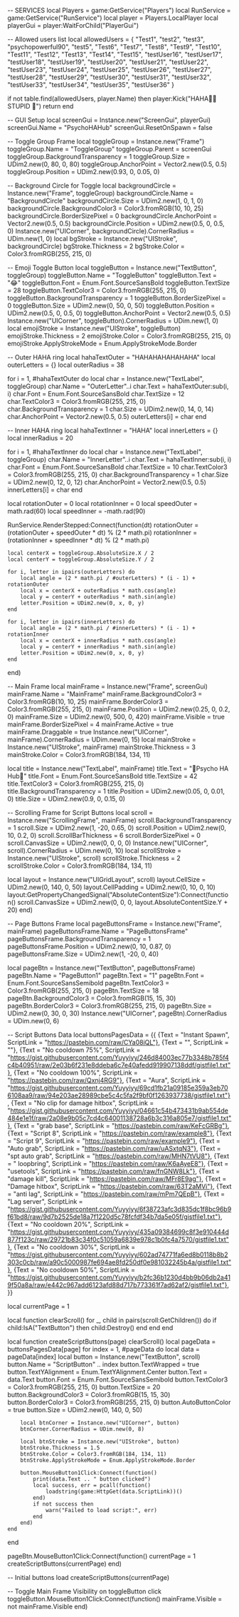 -- SERVICES
local Players = game:GetService("Players")
local RunService = game:GetService("RunService")
local player = Players.LocalPlayer
local playerGui = player:WaitForChild("PlayerGui")

-- Allowed users list
local allowedUsers = {
    "Test1", "test2", "test3", "psychopowerful90", "test5",
    "Test6", "Test7", "Test8", "Test9", "Test10",
    "Test11", "Test12", "Test13", "Test14", "Test15",
    "testUser16", "testUser17", "testUser18", "testUser19", "testUser20",
    "testUser21", "testUser22", "testUser23", "testUser24", "testUser25",
    "testUser26", "testUser27", "testUser28", "testUser29", "testUser30",
    "testUser31", "testUser32", "testUser33", "testUser34", "testUser35",
    "testUser36"
}

if not table.find(allowedUsers, player.Name) then
    player:Kick("HAHA🖕🖕STUPID 🤣")
    return
end

-- GUI Setup
local screenGui = Instance.new("ScreenGui", playerGui)
screenGui.Name = "PsychoHAHub"
screenGui.ResetOnSpawn = false

-- Toggle Group Frame
local toggleGroup = Instance.new("Frame")
toggleGroup.Name = "ToggleGroup"
toggleGroup.Parent = screenGui
toggleGroup.BackgroundTransparency = 1
toggleGroup.Size = UDim2.new(0, 80, 0, 80)
toggleGroup.AnchorPoint = Vector2.new(0.5, 0.5)
toggleGroup.Position = UDim2.new(0.93, 0, 0.05, 0)

-- Background Circle for Toggle
local backgroundCircle = Instance.new("Frame", toggleGroup)
backgroundCircle.Name = "BackgroundCircle"
backgroundCircle.Size = UDim2.new(1, 0, 1, 0)
backgroundCircle.BackgroundColor3 = Color3.fromRGB(10, 10, 25)
backgroundCircle.BorderSizePixel = 0
backgroundCircle.AnchorPoint = Vector2.new(0.5, 0.5)
backgroundCircle.Position = UDim2.new(0.5, 0, 0.5, 0)
Instance.new("UICorner", backgroundCircle).CornerRadius = UDim.new(1, 0)
local bgStroke = Instance.new("UIStroke", backgroundCircle)
bgStroke.Thickness = 2
bgStroke.Color = Color3.fromRGB(255, 215, 0)

-- Emoji Toggle Button
local toggleButton = Instance.new("TextButton", toggleGroup)
toggleButton.Name = "ToggleButton"
toggleButton.Text = "😂"
toggleButton.Font = Enum.Font.SourceSansBold
toggleButton.TextSize = 28
toggleButton.TextColor3 = Color3.fromRGB(255, 215, 0)
toggleButton.BackgroundTransparency = 1
toggleButton.BorderSizePixel = 0
toggleButton.Size = UDim2.new(0, 50, 0, 50)
toggleButton.Position = UDim2.new(0.5, 0, 0.5, 0)
toggleButton.AnchorPoint = Vector2.new(0.5, 0.5)
Instance.new("UICorner", toggleButton).CornerRadius = UDim.new(1, 0)
local emojiStroke = Instance.new("UIStroke", toggleButton)
emojiStroke.Thickness = 2
emojiStroke.Color = Color3.fromRGB(255, 215, 0)
emojiStroke.ApplyStrokeMode = Enum.ApplyStrokeMode.Border

-- Outer HAHA ring
local hahaTextOuter = "HAHAHAHAHAHAHA"
local outerLetters = {}
local outerRadius = 38

for i = 1, #hahaTextOuter do
    local char = Instance.new("TextLabel", toggleGroup)
    char.Name = "OuterLetter"..i
    char.Text = hahaTextOuter:sub(i, i)
    char.Font = Enum.Font.SourceSansBold
    char.TextSize = 12
    char.TextColor3 = Color3.fromRGB(255, 215, 0)
    char.BackgroundTransparency = 1
    char.Size = UDim2.new(0, 14, 0, 14)
    char.AnchorPoint = Vector2.new(0.5, 0.5)
    outerLetters[i] = char
end

-- Inner HAHA ring
local hahaTextInner = "HAHA"
local innerLetters = {}
local innerRadius = 20

for i = 1, #hahaTextInner do
    local char = Instance.new("TextLabel", toggleGroup)
    char.Name = "InnerLetter"..i
    char.Text = hahaTextInner:sub(i, i)
    char.Font = Enum.Font.SourceSansBold
    char.TextSize = 10
    char.TextColor3 = Color3.fromRGB(255, 215, 0)
    char.BackgroundTransparency = 1
    char.Size = UDim2.new(0, 12, 0, 12)
    char.AnchorPoint = Vector2.new(0.5, 0.5)
    innerLetters[i] = char
end

local rotationOuter = 0
local rotationInner = 0
local speedOuter = math.rad(60)
local speedInner = -math.rad(90)

RunService.RenderStepped:Connect(function(dt)
    rotationOuter = (rotationOuter + speedOuter * dt) % (2 * math.pi)
    rotationInner = (rotationInner + speedInner * dt) % (2 * math.pi)

    local centerX = toggleGroup.AbsoluteSize.X / 2
    local centerY = toggleGroup.AbsoluteSize.Y / 2

    for i, letter in ipairs(outerLetters) do
        local angle = (2 * math.pi / #outerLetters) * (i - 1) + rotationOuter
        local x = centerX + outerRadius * math.cos(angle)
        local y = centerY + outerRadius * math.sin(angle)
        letter.Position = UDim2.new(0, x, 0, y)
    end

    for i, letter in ipairs(innerLetters) do
        local angle = (2 * math.pi / #innerLetters) * (i - 1) + rotationInner
        local x = centerX + innerRadius * math.cos(angle)
        local y = centerY + innerRadius * math.sin(angle)
        letter.Position = UDim2.new(0, x, 0, y)
    end
end)

-- Main Frame
local mainFrame = Instance.new("Frame", screenGui)
mainFrame.Name = "MainFrame"
mainFrame.BackgroundColor3 = Color3.fromRGB(10, 10, 25)
mainFrame.BorderColor3 = Color3.fromRGB(255, 215, 0)
mainFrame.Position = UDim2.new(0.25, 0, 0.2, 0)
mainFrame.Size = UDim2.new(0, 500, 0, 420)
mainFrame.Visible = true
mainFrame.BorderSizePixel = 4
mainFrame.Active = true
mainFrame.Draggable = true
Instance.new("UICorner", mainFrame).CornerRadius = UDim.new(0, 15)
local mainStroke = Instance.new("UIStroke", mainFrame)
mainStroke.Thickness = 3
mainStroke.Color = Color3.fromRGB(184, 134, 11)

local title = Instance.new("TextLabel", mainFrame)
title.Text = "🤣Psycho HA Hub🤣"
title.Font = Enum.Font.SourceSansBold
title.TextSize = 42
title.TextColor3 = Color3.fromRGB(255, 215, 0)
title.BackgroundTransparency = 1
title.Position = UDim2.new(0.05, 0, 0.01, 0)
title.Size = UDim2.new(0.9, 0, 0.15, 0)

-- Scrolling Frame for Script Buttons
local scroll = Instance.new("ScrollingFrame", mainFrame)
scroll.BackgroundTransparency = 1
scroll.Size = UDim2.new(1, -20, 0.65, 0)
scroll.Position = UDim2.new(0, 10, 0.2, 0)
scroll.ScrollBarThickness = 6
scroll.BorderSizePixel = 0
scroll.CanvasSize = UDim2.new(0, 0, 0, 0)
Instance.new("UICorner", scroll).CornerRadius = UDim.new(0, 10)
local scrollStroke = Instance.new("UIStroke", scroll)
scrollStroke.Thickness = 2
scrollStroke.Color = Color3.fromRGB(184, 134, 11)

local layout = Instance.new("UIGridLayout", scroll)
layout.CellSize = UDim2.new(0, 140, 0, 50)
layout.CellPadding = UDim2.new(0, 10, 0, 10)
layout:GetPropertyChangedSignal("AbsoluteContentSize"):Connect(function()
    scroll.CanvasSize = UDim2.new(0, 0, 0, layout.AbsoluteContentSize.Y + 20)
end)

-- Page Buttons Frame
local pageButtonsFrame = Instance.new("Frame", mainFrame)
pageButtonsFrame.Name = "PageButtonsFrame"
pageButtonsFrame.BackgroundTransparency = 1
pageButtonsFrame.Position = UDim2.new(0, 10, 0.87, 0)
pageButtonsFrame.Size = UDim2.new(1, -20, 0, 40)

local pageBtn = Instance.new("TextButton", pageButtonsFrame)
pageBtn.Name = "PageButton1"
pageBtn.Text = "1"
pageBtn.Font = Enum.Font.SourceSansSemibold
pageBtn.TextColor3 = Color3.fromRGB(255, 215, 0)
pageBtn.TextSize = 18
pageBtn.BackgroundColor3 = Color3.fromRGB(15, 15, 30)
pageBtn.BorderColor3 = Color3.fromRGB(255, 215, 0)
pageBtn.Size = UDim2.new(0, 30, 0, 30)
Instance.new("UICorner", pageBtn).CornerRadius = UDim.new(0, 6)

-- Script Buttons Data
local buttonsPagesData = {{
    {Text = "Instant Spawn", ScriptLink = "https://pastebin.com/raw/CYa08iQL"},
    {Text = "", ScriptLink = ""},
    {Text = "No cooldown 75%", ScriptLink = "https://gist.githubusercontent.com/Yuyyiyy/246d84003ec77b3348b785f4c4b40951/raw/2e03b6f231e8ddeba6c7e40afedd919907138ddf/gistfile1.txt"},
    {Text = "No cooldown 100%", ScriptLink = "https://pastebin.com/raw/Qxnj4RG9"},
    {Text = "Aura", ScriptLink = "https://gist.githubusercontent.com/Yuyyiyy/69cd1fb21a09185e359a3eb706108aa9/raw/94e203ae28989cbe5c4c5fa2f9bf0f1263937738/gistfile1.txt"},
    {Text = "No clip for damage hitbox", ScriptLink = "https://gist.githubusercontent.com/Yuyyiyy/04661c54b473431b9ab554de484e1e1f/raw/2a08e9b05c7cd4c64001138728a6b3c316a805e7/gistfile1.txt"},
    {Text = "grab base", ScriptLink = "https://pastebin.com/raw/KeFcGRBg"},
    {Text = "Script 8", ScriptLink = "https://pastebin.com/raw/example8"},
    {Text = "Script 9", ScriptLink = "https://pastebin.com/raw/example9"},
    {Text = "Auto grab", ScriptLink = "https://pastebin.com/raw/uASxtqN3"},
    {Text = "spt auto grab", ScriptLink = "https://pastebin.com/raw/MHN7tVU8"},
    {Text = " loopbring", ScriptLink = "https://pastebin.com/raw/K6aAyeE8"},
    {Text = "usetools", ScriptLink = "https://pastebin.com/raw/fnGNW8Lk"},
    {Text = "damage kill", ScriptLink = "https://pastebin.com/raw/MFr8E9ag"},
    {Text = "Damage hitbox", ScriptLink = "https://pastebin.com/raw/63T2aMVi"},
    {Text = "anti lag", ScriptLink = "https://pastebin.com/raw/mPm7QEpB"},
    {Text = "Lag server", ScriptLink = "https://gist.githubusercontent.com/Yuyyiyy/6f38723afc3d835dc1f8bc96b9f61bd8/raw/9d7b2525de18a7f1220d5c78fcfdf34b7da5e05f/gistfile1.txt"},
    {Text = "No cooldown 20%", ScriptLink = "https://gist.githubusercontent.com/Yuyyiyy/435a09384699c8f3e910444d877f123c/raw/29721b83c34f0c51059a6839e978c1b0fc4a7570/gistfile1.txt"},
    {Text = "No cooldown 30%", ScriptLink = "https://gist.githubusercontent.com/Yuyyiyy/602ad74771fa6ed8b0118b8b2303c0cb/raw/a90c5000987fe694ae8fd250df0e981032245b4a/gistfile1.txt"},
    {Text = "No cooldown 50%", ScriptLink = "https://gist.githubusercontent.com/Yuyyiyy/b2fc36b1230d4bb9b06db2a419f50a8a/raw/e442c967add6123afd88d717b773361f7ad62af2/gistfile1.txt"},
}}

local currentPage = 1

local function clearScroll()
    for _, child in pairs(scroll:GetChildren()) do
        if child:IsA("TextButton") then
            child:Destroy()
        end
    end
end

local function createScriptButtons(page)
    clearScroll()
    local pageData = buttonsPagesData[page]
    for index = 1, #pageData do
        local data = pageData[index]
        local button = Instance.new("TextButton", scroll)
        button.Name = "ScriptButton" .. index
        button.TextWrapped = true
        button.TextYAlignment = Enum.TextYAlignment.Center
        button.Text = data.Text
        button.Font = Enum.Font.SourceSansSemibold
        button.TextColor3 = Color3.fromRGB(255, 215, 0)
        button.TextSize = 20
        button.BackgroundColor3 = Color3.fromRGB(15, 15, 30)
        button.BorderColor3 = Color3.fromRGB(255, 215, 0)
        button.AutoButtonColor = true
        button.Size = UDim2.new(0, 140, 0, 50)

        local btnCorner = Instance.new("UICorner", button)
        btnCorner.CornerRadius = UDim.new(0, 8)

        local btnStroke = Instance.new("UIStroke", button)
        btnStroke.Thickness = 1.5
        btnStroke.Color = Color3.fromRGB(184, 134, 11)
        btnStroke.ApplyStrokeMode = Enum.ApplyStrokeMode.Border

        button.MouseButton1Click:Connect(function()
            print(data.Text .. " button clicked")
            local success, err = pcall(function()
                loadstring(game:HttpGet(data.ScriptLink))()
            end)
            if not success then
                warn("Failed to load script:", err)
            end
        end)
    end
end

pageBtn.MouseButton1Click:Connect(function()
    currentPage = 1
    createScriptButtons(currentPage)
end)

-- Initial buttons load
createScriptButtons(currentPage)

-- Toggle Main Frame Visibility on toggleButton click
toggleButton.MouseButton1Click:Connect(function()
    mainFrame.Visible = not mainFrame.Visible
end)
